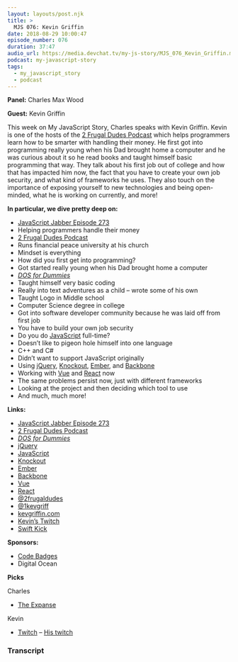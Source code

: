 ```yaml
---
layout: layouts/post.njk
title: >
  MJS 076: Kevin Griffin
date: 2018-08-29 10:00:47
episode_number: 076
duration: 37:47
audio_url: https://media.devchat.tv/my-js-story/MJS_076_Kevin_Griffin.mp3
podcast: my-javascript-story
tags:
  - my_javascript_story
  - podcast
---
```


**Panel:** Charles Max Wood

**Guest:** Kevin Griffin

This week on My JavaScript Story, Charles speaks with Kevin Griffin. Kevin is one of the hosts of the [2 Frugal Dudes Podcast](https://2frugaldudes.com/) which helps programmers learn how to be smarter with handling their money. He first got into programming really young when his Dad brought home a computer and he was curious about it so he read books and taught himself basic programming that way. They talk about his first job out of college and how that has impacted him now, the fact that you have to create your own job security, and what kind of frameworks he uses. They also touch on the importance of exposing yourself to new technologies and being open-minded, what he is working on currently, and more!

**In particular, we dive pretty deep on:**

- [JavaScript Jabber Episode 273](https://devchat.tv/js-jabber/jsj-273-live-code-dont-code-live-2-frugal-dudes-sean-merron-kevin-griffin/)
- Helping programmers handle their money
- [2 Frugal Dudes Podcast](https://2frugaldudes.com/)
- Runs financial peace university at his church
- Mindset is everything
- How did you first get into programming?
- Got started really young when his Dad brought home a computer
- [_DOS for Dummies_](https://www.amazon.com/DOS-Dummies-Dan-Gookin/dp/0764503618)
- Taught himself very basic coding
- Really into text adventures as a child – wrote some of his own
- Taught Logo in Middle school
- Computer Science degree in college
- Got into software developer community because he was laid off from first job
- You have to build your own job security
- Do you do [JavaScript](https://www.javascript.com/) full-time?
- Doesn’t like to pigeon hole himself into one language
- C++ and C#
- Didn’t want to support JavaScript originally
- Using [jQuery](https://jquery.com/), [Knockout](https://knockoutjs.com/), [Ember](https://www.emberjs.com/), and [Backbone](http://backbonejs.org/)
- Working with [Vue](https://vuejs.org/) and [React](https://reactjs.org/) now
- The same problems persist now, just with different frameworks
- Looking at the project and then deciding which tool to use
- And much, much more!

**Links:**

- [JavaScript Jabber Episode 273](https://devchat.tv/js-jabber/jsj-273-live-code-dont-code-live-2-frugal-dudes-sean-merron-kevin-griffin/)
- [2 Frugal Dudes Podcast](https://2frugaldudes.com/)
- [_DOS for Dummies_](https://www.amazon.com/DOS-Dummies-Dan-Gookin/dp/0764503618)
- [jQuery](https://jquery.com/)
- [JavaScript](https://www.javascript.com/)
- [Knockout](https://knockoutjs.com/)
- [Ember](https://www.emberjs.com/)
- [Backbone](http://backbonejs.org/)
- [Vue](https://vuejs.org/)
- [React](https://reactjs.org/)
- [@2frugaldudes](https://twitter.com/2frugaldudes?lang=en)
- [@1kevgriff](https://twitter.com/1kevgriff?lang=en)
- [kevgriffin.com](https://kevgriffin.com/)
- [Kevin’s Twitch](https://www.twitch.tv/1kevgriff)
- [Swift Kick](https://www.google.com/search?safe=off&q=swift+kick.in&spell=1&sa=X&ved=0ahUKEwir2sXthpXdAhVPG6wKHWkSBGUQBQgmKAA&biw=1280&bih=726)

**Sponsors:**

- [Code Badges](http://codebadge.org/)
- Digital Ocean

**Picks**

Charles

- [The Expanse](<https://en.wikipedia.org/wiki/The_Expanse_(TV_series)>)

Kevin

- [Twitch](https://www.twitch.tv/) – [His twitch](https://www.twitch.tv/1kevgriff)

### Transcript
